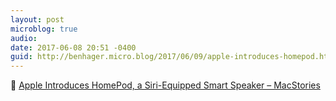 ```yaml
---
layout: post
microblog: true
audio: 
date: 2017-06-08 20:51 -0400
guid: http://benhager.micro.blog/2017/06/09/apple-introduces-homepod.html
---
```

📱 [Apple Introduces HomePod, a Siri-Equipped Smart Speaker – MacStories](https://www.macstories.net/news/apple-introduces-homepod-a-siri-equipped-smart-speaker/)
